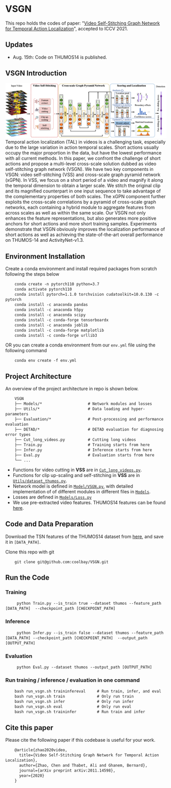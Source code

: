 
# VSGN

This repo holds the codes of paper: "[Video Self-Stitching Graph Network for Temporal Action Localization](https://arxiv.org/abs/2011.14598)", accepted to ICCV 2021.

## Updates
 - Aug. 15th: Code on THUMOS14 is published.

## VSGN Introduction
![VSGN Overview](./VSGN_overview.png)
Temporal action localization (TAL) in videos is a challenging task, especially due to the large variation in action temporal scales. Short actions usually occupy the major proportion in the data, but have the lowest performance with all current methods. In this paper, we confront the challenge of short actions and propose a  multi-level cross-scale solution dubbed as video self-stitching graph network (VSGN). We have two key components in VSGN: video self-stitching (VSS) and cross-scale graph pyramid network (xGPN). In VSS, we focus on a short period of a video and magnify it along the temporal dimension to obtain a larger scale.  We stitch the original clip and its magnified counterpart in one input sequence to take advantage of the complementary properties of both scales. The xGPN component further exploits the cross-scale correlations by a pyramid of cross-scale graph networks, each containing a hybrid  module to aggregate features from across scales as well as within the same scale. Our VSGN not only enhances the feature representations, but also generates more positive anchors for short actions and more short training samples. Experiments demonstrate that VSGN obviously improves the localization performance of short actions as well as achieving the state-of-the-art overall performance on THUMOS-14 and  ActivityNet-v1.3.

## Environment Installation
Create a conda environment and install required packages from scratch following the steps below
```
    conda create -n pytorch110 python=3.7 
    conda activate pytorch110   
    conda install pytorch=1.1.0 torchvision cudatoolkit=10.0.130 -c pytorch   
    conda install -c anaconda pandas    
    conda install -c anaconda h5py  
    conda install -c anaconda scipy 
    conda install -c conda-forge tensorboardx   
    conda install -c anaconda joblib    
    conda install -c conda-forge matplotlib 
    conda install -c conda-forge urllib3
```
OR you can create a conda environment from our `env.yml` file using the following command
```
    conda env create -f env.yml
```

## Project Architecture
An overview of the project architecture in repo is shown below.
```
    VSGN                            
    ├── Models/*                    # Network modules and losses
    ├── Utils/*                     # Data loading and hyper-parameters
    ├── Evaluation/*                # Post-processing and performance evaluation
    ├── DETAD/*                     # DETAD evaluation for diagnosing error types   
    ├── Cut_long_videos.py          # Cutting long videos      
    ├── Train.py                    # Training starts from here      
    ├── Infer.py                    # Inference starts from here    
    ├── Eval.py                     # Evaluation starts from here             
    └── ...
```
- Functions for video cutting in **VSS** are in [`Cut_long_videos.py`](./Cut_long_videos.py).
- Functions for clip up-scaling and self-stitching in **VSS** are in [`Utils/dataset_thumos.py`](./Utils/dataset_thumos.py).
- Network model is defined in [`Model/VSGN.py`](./Models/VSGN.py), with detailed implementation of of different modules in different files in [`Models`](./Models).
- Losses are defined in [`Models/Loss.py`](./Models/Loss.py)
- We use pre-extracted video features. THUMOS14 features can be found [here](https://drive.google.com/drive/folders/1-19PgCRTTNfy2RWGErvUUlT0_3J-qEb8).


## Code and Data Preparation
Download the TSN features of the THUMOS14 dataset from [here](https://drive.google.com/drive/folders/1-19PgCRTTNfy2RWGErvUUlT0_3J-qEb8), and save it in `[DATA_PATH]`.


Clone this repo with git
```
    git clone git@github.com:coolbay/VSGN.git
```

## Run the Code
### Training

```    
     python Train.py --is_train true --dataset thumos --feature_path [DATA_PATH]  --checkpoint_path [CHECKPOINT_PATH]  
```
### Inference
```
     python Infer.py --is_train false --dataset thumos --feature_path [DATA_PATH] --checkpoint_path [CHECKPOINT_PATH]  --output_path [OUTPUT_PATH]   
```
### Evaluation
```
     python Eval.py --dataset thumos --output_path [OUTPUT_PATH]
```
### Run training / inference / evaluation in one command
```
    bash run_vsgn.sh traininfereval     # Run train, infer, and eval 
    bash run_vsgn.sh train              # Only run train
    bash run_vsgn.sh infer              # Only run infer
    bash run_vsgn.sh eval               # Only run eval
    bash run_vsgn.sh traininfer         # Run train and infer
```
## Cite this paper
Please cite the following paper if this codebase is useful for your work.
```
    @article{zhao2020video,
      title={Video Self-Stitching Graph Network for Temporal Action Localization},
      author={Zhao, Chen and Thabet, Ali and Ghanem, Bernard},
      journal={arXiv preprint arXiv:2011.14598},
      year={2020}
    }
```



[comment]: <> (test_info.mat)

[comment]: <> (val_info.mat)

[comment]: <> (thumos_classes_idx.json)

[comment]: <> (3. thumos14_test_groundtruth.csv)

[comment]: <> (5. thumos_gt.json)

[comment]: <> (6. test_Annotation.csv)
